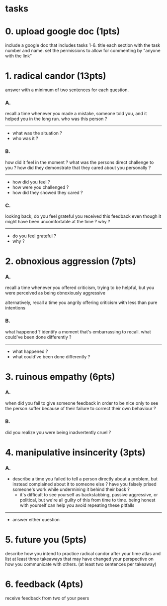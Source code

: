 # tasks

# 0. upload google doc (1pts)

include a google doc that includes tasks 1-6. title each section with the task
number and name. set the permissions to allow for commenting by "anyone with
the link"

# 1. radical candor (13pts)

answer with a minimum of two sentences for each question.

### A.

recall a time whenever you made a mistake, someone told you, and it helped
you in the long run. who was this person ?

----

- what was the situation ?
- who was it ?

### B.

how did it feel in the moment ? what was the persons direct challenge to you ?
how did they demonstrate that they cared about you personally ?

----

- how did you feel ?
- how were you challenged ?
- how did they showed they cared ?

### C.

looking back, do you feel grateful you received this feedback even though it
might have been uncomfortable at the time ? why ?

----

- do you feel grateful ?
- why ?

# 2. obnoxious aggression (7pts)

### A.

recall a time whenever you offered criticism, trying to be helpful, but you
were perceived as being obnoxiously aggressive

alternatively, recall a time you angrily offering criticism with less than pure
intentions


### B.

what happened ? identify a moment that's embarrassing to recall. what could've
been done differently ?

----

- what happened ?
- what could've been done differently ?

# 3. ruinous empathy (6pts)

### A.

when did you fail to give someone feedback in order to be nice only to see the
person suffer because of their failure to correct their own behaviour ?

### B.

did you realize you were being inadvertently cruel ?

# 4. manipulative insincerity (3pts)

### A.

- describe a time you failed to tell a person directly about a problem, but
  instead complained about it to someone else ? have you falsely prised
  someone's work while undermining it behind their back ?
	- it's difficult to see yourself as backstabbing, passive aggressive, or
	  political, but we're all guilty of this from time to time. being honest
	  with yourself can help you avoid repeating these pitfalls

----

- answer either question

# 5. future you (5pts)

describe how you intend to practice radical candor after your time atlas and
list at least three takeaways that may have changed your perspective on how you
communicate with others. (at least two sentences per takeaway)

# 6. feedback (4pts)

receive feedback from two of your peers
